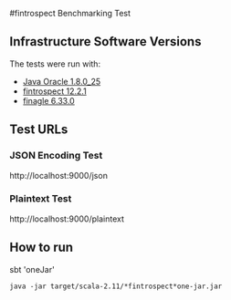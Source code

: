 #fintrospect Benchmarking Test

## Infrastructure Software Versions
The tests were run with:

* [Java Oracle 1.8.0_25](http://www.oracle.com/technetwork/java/javase)
* [fintrospect 12.2.1](https://github.com/daviddenton/fintrospect)
* [finagle 6.33.0](https://github.com/twitter/finagle)

## Test URLs

### JSON Encoding Test
http://localhost:9000/json

### Plaintext Test
http://localhost:9000/plaintext

## How to run
sbt 'oneJar'

`java -jar target/scala-2.11/*fintrospect*one-jar.jar`

